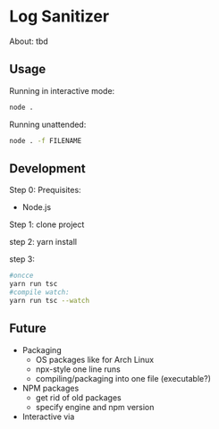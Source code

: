 # Log Sanitizer

About: tbd

## Usage
Running in interactive mode:
```sh
node .
```

Running unattended:
```sh
node . -f FILENAME
```

## Development

Step 0: Prequisites:
- Node.js

Step 1:
clone project

step 2:
yarn install

step 3:
```sh
#oncce
yarn run tsc
#compile watch:
yarn run tsc --watch
```


## Future
- Packaging
  - OS packages like for Arch Linux
  - npx-style one line runs
  - compiling/packaging into one file (executable?)
- NPM packages
  - get rid of old packages
  - specify engine and npm version
- Interactive via 

